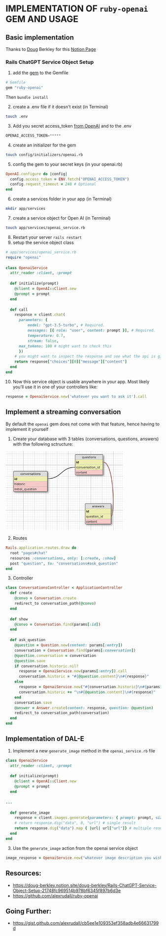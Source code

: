 # IMPLEMENTATION OF ```ruby-openai``` GEM AND USAGE

## Basic implementation
Thanks to [Doug](https://github.com/dmbf29) Berkley for this [Notion Page](https://doug-berkley.notion.site/doug-berkley/Rails-ChatGPT-Service-Object-Setup-21748fc969514b978bf6345f897b6d3e)

### Rails ChatGPT Service Object Setup

1. add the [gem](https://github.com/alexrudall/ruby-openai) to the Gemfile

```ruby
# Gemfile
gem "ruby-openai"
```

Then `bundle install`

2. create a .env file if it doesn't exist (in Terminal)

```bash
touch .env
```

3. Add you secret access_token [from OpenAI](https://platform.openai.com/account/api-keys) and to the .env

```jsx
OPENAI_ACCESS_TOKEN=*****
```

4. create an initializer for the gem

```bash
touch config/initializers/openai.rb
```

5. config the gem to your secret keys (in your openai.rb)

```ruby
OpenAI.configure do |config|
  config.access_token = ENV.fetch("OPENAI_ACCESS_TOKEN")
  config.request_timeout = 240 # Optional
end
```

6. create a services folder in your app (in Terminal)

```bash
mkdir app/services
```

7. create a service object for Open AI (in Terminal)

```bash
touch app/services/openai_service.rb
```

8. Restart your server `rails restart`
9. setup the service object class

```ruby
# app/services/openai_service.rb
require "openai"

class OpenaiService
  attr_reader :client, :prompt 

  def initialize(prompt)
    @client = OpenAI::Client.new
    @prompt = prompt
  end

  def call
    response = client.chat(
      parameters: {
          model: "gpt-3.5-turbo", # Required.
          messages: [{ role: "user", content: prompt }], # Required.
          temperature: 0.7,
          stream: false,
	  max_tokens: 100 # might want to check this
      })
    # you might want to inspect the response and see what the api is giving you
    return response["choices"][0]["message"]["content"]
  end
end
```

10. Now this service object is usable anywhere in your app. Most likely you’ll use it in one of your controllers like:
```ruby
response = OpenaiService.new('whatever you want to ask it').call
```

## Implement a streaming conversation
By default the ```openai``` gem does not come with that feature, hence having to implement it yourself

1. Create your database with 3 tables (conversations, questions, answers) with thw following sctructure:

<img src="./db-schema.png" width="380">

2. Routes
```ruby
Rails.application.routes.draw do
  root "pages#chat"
  resources :conversations, only: [:create, :show]
  post "question", to: "conversations#ask_question"
end
```

3. Controller
```ruby
class ConversationsController < ApplicationController
  def create
    @convo = Conversation.create
    redirect_to conversation_path(@convo)
  end

  def show
    @convo = Conversation.find(params[:id])
  end

  def ask_question
    @question = Question.new(content: params[:entry])
    conversation = Conversation.find(params[:conversation])
    @question.conversation = conversation
    @question.save
    if conversation.historic.nil?
      response = OpenaiService.new(params[:entry]).call 
      conversation.historic = "#{@question.content}\n#{response}"
    else
      response = OpenaiService.new("#{conversation.historic}\n#{params[:entry]}").call
      conversation.historic += "\n#{@question.content}\n#{response}"
    end
    conversation.save
    @answer = Answer.create(content: response, question: @question)
    redirect_to conversation_path(conversation)
  end
end
```


## Implementation of DAL-E

1. Implement a new ```generate_image``` method in the ```openai_service.rb``` file
```ruby
class OpenaiService
  attr_reader :client, :prompt 

  def initialize(prompt)
    @client = OpenAI::Client.new
    @prompt = prompt
  end

...

  def generate_image
    response = client.images.generate(parameters: { prompt: prompt, size: "256x256", n: 4 }) # multiple images with the "n: 4" option
    # return response.dig("data", 0, "url") # single result
    return response.dig("data").map { |url| url["url"]} # multiple results
  end
end
```
3. Use the ```generate_image``` action from the openai service object
```ruby
image_response = OpenaiService.new("whatever image description you wish").generate_image
```

## Resources:
- https://doug-berkley.notion.site/doug-berkley/Rails-ChatGPT-Service-Object-Setup-21748fc969514b978bf6345f897b6d3e
- https://github.com/alexrudall/ruby-openai

## Going Further:
- https://gist.github.com/alexrudall/cb5ee1e109353ef358adb4e66631799d
